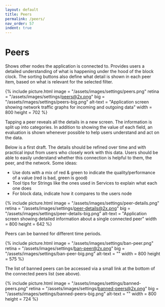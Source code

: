 ```yaml
---
layout: default
title: Peers
permalink: /peers/
nav_order: 57
indent: true
---
```


# Peers

Shows other nodes the application is connected to. Provides users a detailed understanding of what is happening under the hood of the block clock. The sorting buttons also define what detail is shown in each peer item, based on what is relevant for the selected filter.

{% include picture.html
	image = "/assets/images/settings/peers.png"
	retina = "/assets/images/settings/peers@2x.png"
	big = "/assets/images/settings/peers-big.png"
	alt-text = "Application screen showing network traffic graphs for incoming and outgoing data"
	width = 800
	height = 702
%}

Tapping a peer reveals all the details in a new screen. The information is split up into categories. In addition to showing the value of each field, an evaluation is shown whenever possible to help users understand and act on the data.

Below is a first draft. The details should be refined over time and with practical input from users who closely work with this data. Users should be able to easily understand whether this connection is helpful to them, the peer, and the network. Some ideas:

- Use dots with a mix of red & green to indicate the quality/performance of a value (red is bad, green is good)
- Tool tips for Strings like the ones used in Services to explain what each one does
- For block data, indicate how it compares to the users node

{% include picture.html
	image = "/assets/images/settings/peer-details.png"
	retina = "/assets/images/settings/peer-details@2x.png"
	big = "/assets/images/settings/peer-details-big.png"
	alt-text = "Application screen showing detailed information about a single connected peer"
	width = 800
	height = 642
%}

Peers can be banned for different time periods.

{% include picture.html
	image = "/assets/images/settings/ban-peer.png"
	retina = "/assets/images/settings/ban-peer@2x.png"
	big = "/assets/images/settings/ban-peer-big.png"
	alt-text = ""
	width = 800
	height = 575
%}

The list of banned peers can be accessed via a small link at the bottom of the connected peers list (see above).

{% include picture.html
	image = "/assets/images/settings/banned-peers.png"
	retina = "/assets/images/settings/banned-peers@2x.png"
	big = "/assets/images/settings/banned-peers-big.png"
	alt-text = ""
	width = 800
	height = 724
%}
